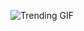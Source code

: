 
<!-- GIF_SECTION -->
![Trending GIF](https://media0.giphy.com/media/v1.Y2lkPThiYjIxNzcyNnZhdWxoYnFhdmpkYzg2YnBtYjQ2OXNtOXI5NzBxMHFjb3Z4Y2YxbCZlcD12MV9naWZzX3NlYXJjaCZjdD1n/rplvK3z0IzLqBxVJWk/giphy.gif)
<!-- END_GIF_SECTION -->
